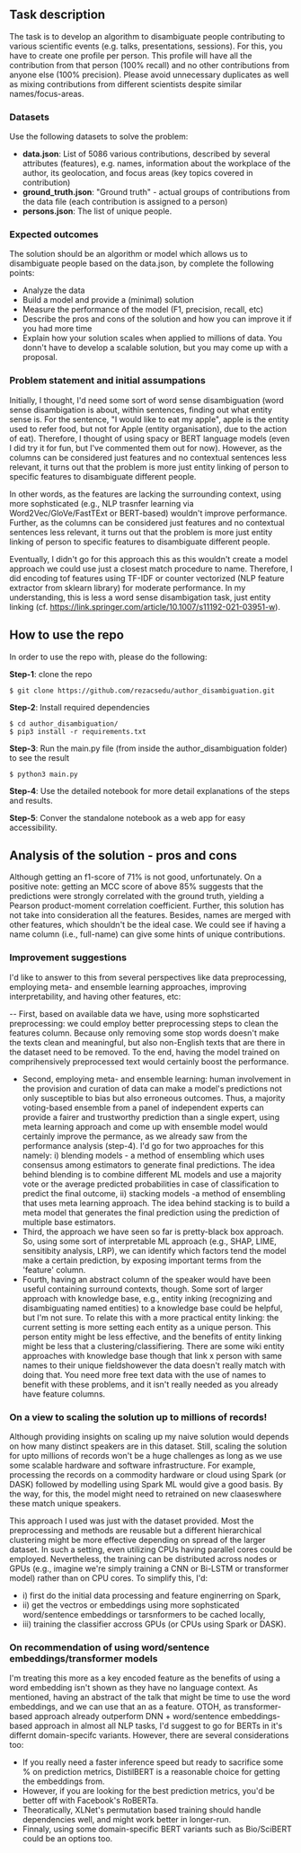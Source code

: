 ## Task description
The task is to develop an algorithm to disambiguate people contributing to various scientific events (e.g. talks, presentations, sessions). For this, you have to create one profile per person. This profile will have all the contribution from that person (100% recall) and no other contributions from anyone else (100% precision). Please avoid unnecessary duplicates as well as mixing contributions from different scientists despite similar names/focus-areas.

### Datasets
Use the following datasets to solve the problem:

- **data.json**: List of 5086 various contributions, described by several attributes (features), e.g. names, information about the workplace of the author, its geolocation, and focus areas (key topics covered in contribution)
- **ground_truth.json**: "Ground truth" - actual groups of contributions from the data file (each contribution is assigned to a person)
- **persons.json**: The list of unique people.

### Expected outcomes 
The solution should be an algorithm or model which allows us to disambiguate people based on the data.json, by complete the following points:

- Analyze the data 
- Build a model and provide a (minimal) solution 
- Measure the performance of the model (F1, precision, recall, etc)  
- Describe the pros and cons of the solution and how you can improve it if you had more time 
- Explain how your solution scales when applied to millions of data. You donn't have to develop a scalable solution, but you may come up with a proposal.

### Problem statement and initial assumpations
Initially, I thought, I'd need some sort of word sense disambiguation (word sense disambigation is about, within sentences, finding out what entity sense is. For the sentence, "I would like to eat my apple", apple is the entity used to refer food, but not for Apple (entity organisation), due to the action of eat). Therefore, I thought of using spacy or BERT language models (even I did try it for fun, but I've commented them out for now). However, as the columns can be considered just features and no contextual sentences less relevant, it turns out that the problem is more just entity linking of person to specific features to disambiguate different people. 

In other words, as the features are lacking the surrounding context, using more sophsticated (e.g., NLP trasnfer learning via Word2Vec/GloVe/FastTExt or BERT-based) wouldn't improve performance. Further, as the columns can be considered just features and no contextual sentences less relevant, it turns out that the problem is more just entity linking of person to specific features to disambiguate different people. 

Eventually, I didn't go for this approach this as this wouldn't create a model approach we could use just a closest match procedure to name. Therefore, I did encoding tof features using TF-IDF or counter vectorized (NLP feature extractor from sklearn library) for moderate performance. In my understanding, this is less a word sense disambigation task, just entity linking (cf. https://link.springer.com/article/10.1007/s11192-021-03951-w). 

## How to use the repo
In order to use the repo with, please do the following:

**Step-1**: clone the repo 
```
$ git clone https://github.com/rezacsedu/author_disambiguation.git
```

**Step-2**: Install required dependencies
```
$ cd author_disambiguation/
$ pip3 install -r requirements.txt 
```
**Step-3**: Run the main.py file (from inside the author_disambiguation folder) to see the result
```
$ python3 main.py
```

**Step-4**: Use the detailed notebook for more detail explanations of the steps and results. 

**Step-5**: Conver the standalone notebook as a web app for easy accessibility. 

## Analysis of the solution - pros and cons
Although getting an f1-score of 71% is not good, unfortunately. On a positive note: getting an MCC score of above 85% suggests that the predictions were strongly correlated with the ground truth, yielding a Pearson product-moment correlation coefficient.
Further, this solution has not take into consideration all the features. Besides, names are merged with other features, which shouldn't be the ideal case. We could see if having a name column (i.e., full-name) can give some hints of unique contributions.   

### Improvement suggestions 
I'd like to answer to this from several perspectives like data preprocessing, employing meta- and ensemble learning approaches, improving interpretability, and having other features, etc: 

-- First, based on available data we have, using more sophsticarted preprocessing: we could employ better preprocessing steps to clean the features column. Because only removing some stop words doesn't make the texts clean and meaningful, but also non-English texts that are there in the dataset need to be removed. To the end, having the model trained on comprihensively preprocessed text would certainly boost the performance. 
- Second, employing meta- and ensemble learning: human involvement in the provision and curation of data can make a model's predictions not only susceptible to bias but also erroneous outcomes. Thus, a majority voting-based ensemble from a panel of independent experts can provide a fairer and trustworthy prediction than a single expert, using meta learning approach and come up with ensemble model would certainly improve the permance, as we already saw from the performance analysis (step-4). I'd go for two approaches for this namely: i) blending models - a method of ensembling which uses consensus among estimators to generate final predictions. The idea behind blending is to combine different ML models and use a majority vote or the average predicted probabilities in case of classification to predict the final outcome, ii) stacking models -a method of ensembling that uses meta learning approach. The idea behind stacking is to build a meta model that generates the final prediction using the prediction of multiple base estimators. 
- Third, the approach we have seen so far is pretty-black box approach. So, using some sort of interpretable ML approach (e.g., SHAP, LIME, sensitibity analysis, LRP), we can identify which factors tend the model make a certain prediction, by exposing important terms from the 'feature' column. 
- Fourth, having an abstract column of the speaker would have been useful containing surround contexts, though. Some sort of larger approach with knowledge base, e.g., entity inking (recognizing and disambiguating named entities) to a knowledge base could be helpful, but I'm not sure. To relate this with a more practical entity linking: the current setting is more setting each entity as a unique person. This person entity might be less effective, and the benefits of entity linking might be less that a clustering/classifiering. There are some wiki entity approaches with knowledge base though that link x person with same names to their unique fieldshowever the data doesn't really match with doing that. You need more free text data with the use of names to benefit with these problems, and it isn't really needed as you already have feature columns. 

### On a view to scaling the solution up to millions of records! 
Although providing insights on scaling up my naive solution would depends on how many distinct speakers are in this dataset. Still, scaling the solution for upto millions of records won't be a huge challenges as long as we use some scalable hardware and software infrastructure. For example, processing the records on a commodity hardware or cloud using Spark (or DASK) followed by modelling using Spark ML would give a good basis. By the way, for this, the model might need to retrained on new claaseswhere these match unique speakers. 

This approach I used was just with the dataset provided. Most the preprocessing and methods are reusable but a different hierarchical clustering might be more effective depending on spread of the larger dataset. In such a setting, even utilizing CPUs having parallel cores could be employed. Nevertheless, the training can be distributed across nodes or GPUs (e.g., imagine we're simply training a CNN or Bi-LSTM or transformer model) rather than on CPU cores. To simplify this, I'd: 

- i) first do the initial data processing and feature enginerring on Spark, 
- ii) get the vectros or embeddings using more sophsticated word/sentence embeddings or tarsnformers to be cached locally, 
- iii) training the classifier accross GPUs (or CPUs using Spark or DASK). 

### On recommendation of  using word/sentence embeddings/transformer models  
I'm treating this more as a key encoded feature as the benefits of using a word embedding isn't shown as they have no language context. As mentioned, having an abstract of the talk that might be time to use the word embeddings, and we can use that an as a feature. OTOH, as transformer-based approach already outperform DNN + word/sentence embeddings-based approach in almost all NLP tasks, I'd suggest to go for BERTs in it's differnt domain-specifc variants. However, there are several considerations too: 

- If you really need a faster inference speed but ready to sacrifice some % on prediction metrics, DistilBERT is a reasonable choice for getting the embeddings from. 
- However, if you are looking for the best prediction metrics, you'd be better off with Facebook's RoBERTa. 
- Theoratically, XLNet's permutation based training should handle dependencies well, and might work better in longer-run. 
- Finnaly, using some domain-specific BERT variants such as Bio/SciBERT could be an options too. 
